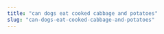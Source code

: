 ```yaml
---
title: "can dogs eat cooked cabbage and potatoes"
slug: "can-dogs-eat-cooked-cabbage-and-potatoes"
---
```


